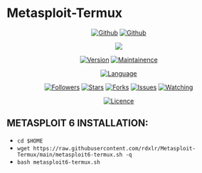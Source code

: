 # Metasploit-Termux
<p align="center">
<a href="https://github.com/rdxlr"><img title="Github" src="https://img.shields.io/badge/rdxlr-grey?style=for-the-badge&logo=github"></a>
<a href="https://github.com/rdxlr/Metasploit-Termux"><img title="Github" src="https://img.shields.io/badge/Metasploit_Termux-blue?style=for-the-badge"></a>
</p>

<p align="center">
<img src="https://raw.githubusercontent.com/RDXLR/Metasploit-Termux/main/Metasploit-Termux-poster.png">
</p>

<p align="center">
<a href="https://github.com/RDXLR/Metasploit-Termux"><img title="Version" src="https://img.shields.io/badge/Version-1.0-green.svg"></a>
<a href="https://github.com/RDXLR/Metasploit-Termux"><img title="Maintainence" src="https://img.shields.io/badge/Maintained%3F-yes-green.svg"></a>
</p>

<p align="center">
<a href="https://github.com/rdxlr"><img title="Language" src="https://img.shields.io/badge/Made%20with-Bash-1f425f.svg?v=103"></a>
</p>

<p align="center">
<a href="https://github.com/rdxlr"><img title="Followers" src="https://img.shields.io/github/followers/rdxlr?color=blue&style=flat-square"></a>
<a href="https://github.com/rdxlr/Metasploit-Termux"><img title="Stars" src="https://img.shields.io/github/stars/rdxlr/Metasploit-Termux?color=red&style=flat-square"></a>
<a href="https://github.com/rdxlr/Metasploit-Termux"><img title="Forks" src="https://img.shields.io/github/forks/rdxlr/Metasploit-Termux?color=red&style=flat-square"></a>
<a href="https://github.com/rdxlr/Metasploit-Termux"><img title="Issues" src="https://img.shields.io/github/issues/rdxlr/Metasploit-Termux?color=red&style=flat-square"></a>
<a href="https://github.com/rdxlr/Metasploit-Termux"><img title="Watching" src="https://img.shields.io/github/watchers/rdxlr/Metasploit-Termux?label=Watchers&color=red&style=flat-square"></a>
</p>

<p align="center">
<a href="https://github.com/RDXLR/Metasploit-Termux/blob/main/LICENSE"><img title="Licence" src="https://img.shields.io/badge/License-MIT LICENCE-blue.svg"></a>
</p>

## METASPLOIT 6 INSTALLATION:
* `cd $HOME`
* `wget https://raw.githubusercontent.com/rdxlr/Metasploit-Termux/main/metasploit6-termux.sh -q`
* `bash metasploit6-termux.sh`

